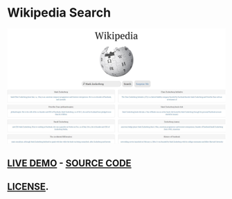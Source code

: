 # **Wikipedia Search**
![thumbnail](https://raw.githubusercontent.com/chrisjim316/freeCodeCamp-/master/Assets/Images/Wikipedia%20Viewer/Images/thumbnail.JPG)
## [LIVE DEMO](https://codepen.io/liljimbos/pen/GvogyR)    -     [SOURCE CODE](https://codepen.io/liljimbos/full/GvogyR)
## [LICENSE](https://github.com/chrisjim316/Wikipedia-Viewer/blob/master/LICENSE).





